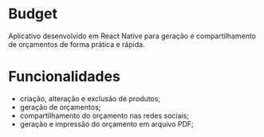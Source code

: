 # Budget
Aplicativo desenvolvido em React Native para geração e compartilhamento de orçamentos de forma prática e rápida.

# Funcionalidades
- criação, alteração e exclusão de produtos;
- geração de orçamentos;
- compartilhamento do orçamento nas redes sociais;
- geração e impressão do orçamento em arquivo PDF;
